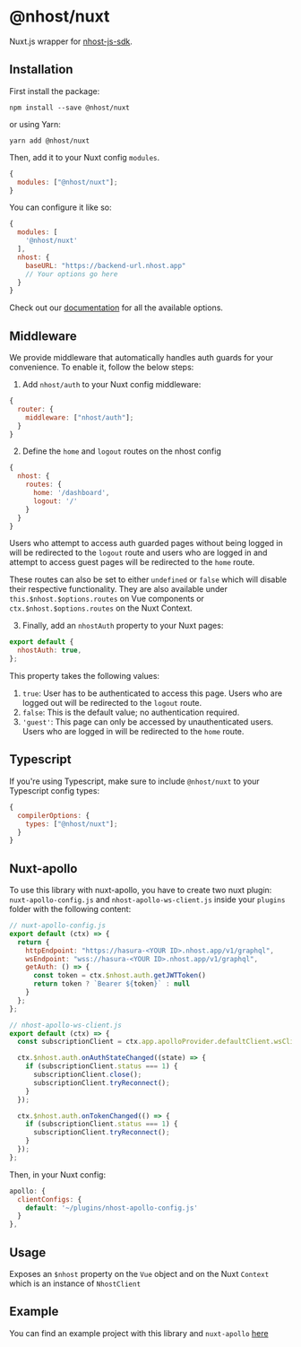 # @nhost/nuxt

Nuxt.js wrapper for [nhost-js-sdk](https://github.com/nhost/nhost-js-sdk).

## Installation

First install the package:

```
npm install --save @nhost/nuxt
```

or using Yarn:

```
yarn add @nhost/nuxt
```

Then, add it to your Nuxt config `modules`.

```js
{
  modules: ["@nhost/nuxt"];
}
```

You can configure it like so:

```js
{
  modules: [
    '@nhost/nuxt'
  ],
  nhost: {
    baseURL: "https://backend-url.nhost.app"
    // Your options go here
  }
}
```

Check out our [documentation](https://docs.nhost.io/libraries/nhost-js-sdk#setup) for all the available options.

## Middleware

We provide middleware that automatically handles auth guards for your convenience. To enable it, follow the below steps:

1. Add `nhost/auth` to your Nuxt config middleware:

```js
{
  router: {
    middleware: ["nhost/auth"];
  }
}
```

2. Define the `home` and `logout` routes on the nhost config

```js
{
  nhost: {
    routes: {
      home: '/dashboard',
      logout: '/'
    }
  }
}
```

Users who attempt to access auth guarded pages without being logged in will be redirected to the `logout` route and users who are logged in and attempt to access guest pages will be redirected to the `home` route.

These routes can also be set to either `undefined` or `false` which will disable their respective functionality. They are also available under `this.$nhost.$options.routes` on Vue components or `ctx.$nhost.$options.routes` on the Nuxt Context.

3. Finally, add an `nhostAuth` property to your Nuxt pages:

```js
export default {
  nhostAuth: true,
};
```

This property takes the following values:

1. `true`: User has to be authenticated to access this page. Users who are logged out will be redirected to the `logout` route.
2. `false`: This is the default value; no authentication required.
3. `'guest'`: This page can only be accessed by unauthenticated users. Users who are logged in will be redirected to the `home` route.

## Typescript

If you're using Typescript, make sure to include `@nhost/nuxt` to your Typescript config types:

```js
{
  compilerOptions: {
    types: ["@nhost/nuxt"];
  }
}
```

## Nuxt-apollo

To use this library with nuxt-apollo, you have to create two nuxt plugin: `nuxt-apollo-config.js` and `nhost-apollo-ws-client.js` inside your `plugins` folder with the following content:

```js
// nuxt-apollo-config.js
export default (ctx) => {
  return {
    httpEndpoint: "https://hasura-<YOUR ID>.nhost.app/v1/graphql",
    wsEndpoint: "wss://hasura-<YOUR ID>.nhost.app/v1/graphql",
    getAuth: () => {
      const token = ctx.$nhost.auth.getJWTToken()
      return token ? `Bearer ${token}` : null
    }
  };
};
```

```js
// nhost-apollo-ws-client.js
export default (ctx) => {
  const subscriptionClient = ctx.app.apolloProvider.defaultClient.wsClient;

  ctx.$nhost.auth.onAuthStateChanged((state) => {
    if (subscriptionClient.status === 1) {
      subscriptionClient.close();
      subscriptionClient.tryReconnect();
    }
  });

  ctx.$nhost.auth.onTokenChanged(() => {
    if (subscriptionClient.status === 1) {
      subscriptionClient.tryReconnect();
    }
  });
};
```

Then, in your Nuxt config:

```js
apollo: {
  clientConfigs: {
    default: '~/plugins/nhost-apollo-config.js'
  }
},
```

## Usage

Exposes an `$nhost` property on the `Vue` object and on the Nuxt `Context` which is an instance of `NhostClient`

## Example

You can find an example project with this library and `nuxt-apollo` [here](https://github.com/nhost/nhost/tree/main/examples/nuxt)
